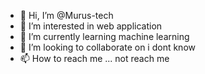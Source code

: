 - 👋 Hi, I’m @Murus-tech
- 👀 I’m interested in web application
- 🌱 I’m currently learning machine learning
- 💞️ I’m looking to collaborate on i dont know
- 📫 How to reach me ... not reach me


